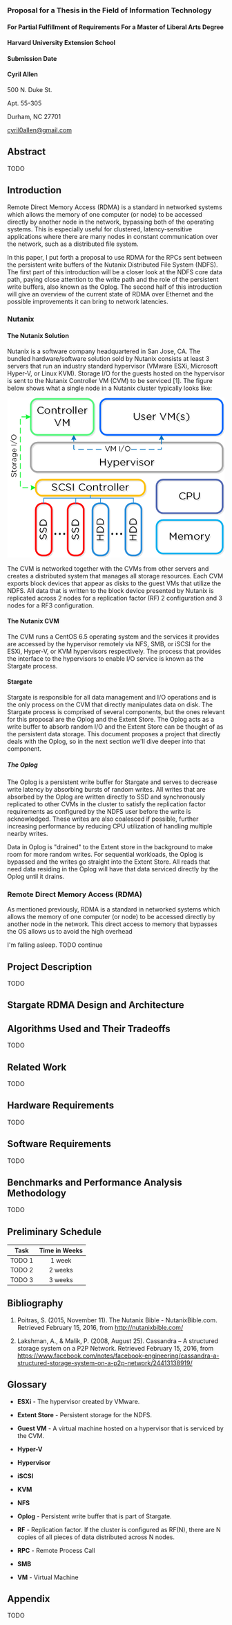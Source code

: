 ### Proposal for a Thesis in the Field of Information Technology
#### For Partial Fulfillment of Requirements For a Master of Liberal Arts Degree

#### Harvard University Extension School
#### Submission Date

#### Cyril Allen
500 N. Duke St.

Apt. 55-305

Durham, NC 27701

[cyril0allen@gmail.com](mailto:cyril0allen@gmail.com)

Abstract
--------

TODO

Introduction
------------

Remote Direct Memory Access (RDMA) is a standard in networked systems which
allows the memory of one computer (or node) to be accessed directly by another
node in the network, bypassing both of the operating systems. This is especially
useful for clustered, latency-sensitive applications where there are many
nodes in constant communication over the network, such as a distributed
file system.

In this paper, I put forth a proposal to use RDMA for the RPCs sent between
the persistent write buffers of the Nutanix Distributed File System (NDFS).
The first part of this introduction will be a closer look at the NDFS core data
path, paying close attention to the write path and the role of the persistent
write buffers, also known as the Oplog. The second half of this introduction
will give an overview of the current state of RDMA over Ethernet and the
possible improvements it can bring to network latencies.

### Nutanix

#### The Nutanix Solution

Nutanix is a software company headquartered in San Jose, CA. The bundled
hardware/software solution sold by Nutanix consists at least 3 servers that run
an industry standard hypervisor (VMware ESXi, Microsoft Hyper-V, or Linux KVM).
Storage I/O for the guests hosted on the hypervisor is sent to the Nutanix
Controller VM (CVM) to be serviced [1]. The figure below shows what a single
node in a Nutanix cluster typically looks like:

![nutanix_solution](images/1/converged_platform.png "The Nutanix Solution")

The CVM is networked together with the CVMs from other servers and creates a
distributed system that manages all storage resources. Each CVM exports block
devices that appear as disks to the guest VMs that utilize the NDFS. All data
that is written to the block device presented by Nutanix is replicated across 2
nodes for a replication factor (RF) 2 configuration and 3 nodes for a RF3
configuration.

#### The Nutanix CVM

The CVM runs a CentOS 6.5 operating system and the services it provides are
accessed by the hypervisor remotely via NFS, SMB, or iSCSI for the ESXi,
Hyper-V, or KVM hypervisors respectively. The process that provides the
interface to the hypervisors to enable I/O service is known as the Stargate
process.

#### Stargate

Stargate is responsible for all data management and I/O operations and is the
only process on the CVM that directly manipulates data on disk. The Stargate
process is comprised of several components, but the ones relevant for this
proposal are the Oplog and the Extent Store. The Oplog acts as a write buffer
to absorb random I/O and the Extent Store can be thought of as the persistent
data storage. This document proposes a project that directly deals with the
Oplog, so in the next section we'll dive deeper into that component.

##### The Oplog

The Oplog is a persistent write buffer for Stargate and serves to decrease write
latency by absorbing bursts of random writes. All writes that are absorbed by
the Oplog are written directly to SSD and synchronously replicated to other CVMs
in the cluster to satisfy the replication factor requirements as configured by
the NDFS user before the write is acknowledged. These writes are also coalesced
if possible, further increasing performance by reducing CPU utilization of
handling multiple nearby writes.

Data in Oplog is "drained" to the Extent store in the background to make room
for more random writes. For sequential workloads, the Oplog is bypassed and the
writes go straight into the Extent Store. All reads that need data residing
in the Oplog will have that data serviced directly by the Oplog until it drains.

### Remote Direct Memory Access (RDMA)

As mentioned previously, RDMA is a standard in networked systems which
allows the memory of one computer (or node) to be accessed directly by another
node in the network. This direct access to memory that bypasses the OS allows
us to avoid the high overhead

I'm falling asleep. TODO continue

Project Description
-------------------

TODO

Stargate RDMA Design and Architecture
-------------------------------------

Algorithms Used and Their Tradeoffs
-----------------------------------

TODO

Related Work
------------

TODO

Hardware Requirements
---------------------

TODO

Software Requirements
---------------------

TODO

Benchmarks and Performance Analysis Methodology
-----------------------------------------------

TODO

Preliminary Schedule
--------------------
| Task          | Time in Weeks |
| ------------- |:-------------:|
| TODO 1        | 1 week        |
| TODO 2        | 2 weeks       |
| TODO 3        | 3 weeks       |

Bibliography
------------

1. Poitras, S. (2015, November 11). The Nutanix Bible - NutanixBible.com.
Retrieved February 15, 2016, from http://nutanixbible.com/

2.  Lakshman, A., & Malik, P. (2008, August 25). Cassandra – A structured storage system on a P2P Network. Retrieved February 15, 2016, from https://www.facebook.com/notes/facebook-engineering/cassandra-a-structured-storage-system-on-a-p2p-network/24413138919/ 

Glossary
--------

* **ESXi** - The hypervisor created by VMware.

* **Extent Store** - Persistent storage for the NDFS.

* **Guest VM** - A virtual machine hosted on a hypervisor that is serviced by
  the CVM.

* **Hyper-V**

* **Hypervisor**

* **iSCSI**

* **KVM**

* **NFS**

* **Oplog** - Persistent write buffer that is part of Stargate.

* **RF** - Replication factor. If the cluster is configured as RF(N), there are
  N copies of all pieces of data distributed across N nodes.

* **RPC** - Remote Process Call

* **SMB**

* **VM** - Virtual Machine

Appendix
--------

TODO

[//]: # (Markdown cheatsheet: https://github.com/adam-p/markdown-here/wiki/Markdown-Cheatsheet)

